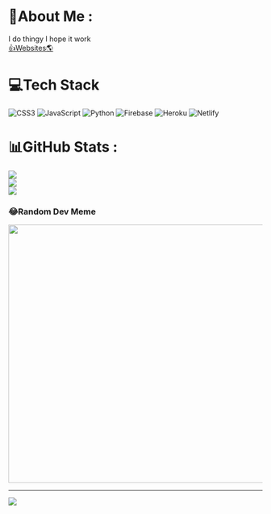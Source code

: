 # 💫About Me :
I do thingy I hope it work
<br>
[👍Websites🌎](wysitehome.netlify.app)

# 💻Tech Stack
![CSS3](https://img.shields.io/badge/css3-%231572B6.svg?style=for-the-badge&logo=css3&logoColor=white) ![JavaScript](https://img.shields.io/badge/javascript-%23323330.svg?style=for-the-badge&logo=javascript&logoColor=%23F7DF1E) ![Python](https://img.shields.io/badge/python-3670A0?style=for-the-badge&logo=python&logoColor=ffdd54) ![Firebase](https://img.shields.io/badge/firebase-%23039BE5.svg?style=for-the-badge&logo=firebase) ![Heroku](https://img.shields.io/badge/heroku-%23430098.svg?style=for-the-badge&logo=heroku&logoColor=white) ![Netlify](https://img.shields.io/badge/netlify-%23000000.svg?style=for-the-badge&logo=netlify&logoColor=#00C7B7)
# 📊GitHub Stats :
![](https://github-readme-stats.vercel.app/api?username=aerolixdev&theme=dark&hide_border=true&include_all_commits=false&count_private=true)<br/>
![](https://github-readme-streak-stats.herokuapp.com/?user=aerolixdev&theme=dark&hide_border=true)<br/>
![](https://github-readme-stats.vercel.app/api/top-langs/?username=aerolixdev&theme=dark&hide_border=true&include_all_commits=false&count_private=true&layout=compact)

### 😂Random Dev Meme
<img src="https://random-memer.herokuapp.com/" width="512px"/>

---
[![](https://visitcount.itsvg.in/api?id=aerolixdev&icon=0&color=0)](https://visitcount.itsvg.in)
